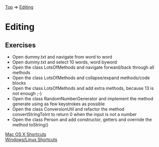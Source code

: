 [Top](../../README.md) => [Editing](index.md)

# Editing

## Exercises
* Open dummy.txt and navigate from word to word
* Open dummy.txt and select 10 words, word byword
* Open the class LotsOfMethods and navigate forward/back through all methods
* Open the class LotsOfMethods and collapse/expand methods/code blocks
* Open the class LotsOfMethods and add extra methods, because 13 is not enough ;-)
* Open the class RandomNumberGenerator and implement the method generate using as few keystrokes as possible
* Open the class ConversionUtil and refactor the method convertStringToInt to return 0 when the input is not a number
* Open the class Person and add constructor, getters and override the method toString()

[Mac OS X Shortcuts](osx.md)  
[Windows/Linux Shortcuts](windows.md)